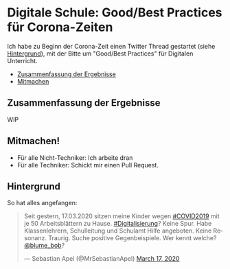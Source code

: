 # Digitale Schule: Good/Best Practices für Corona-Zeiten

Ich habe zu Beginn der Corona-Zeit einen Twitter Thread gestartet (siehe [Hintergrund](#hintergrund)), mit der Bitte um "Good/Best Practices" für Digitalen Unterricht.

- [Zusammenfassung der Ergebnisse](#zusammenfassung-der-ergebnisse)
- [Mitmachen](#mitmachen)

## Zusammenfassung der Ergebnisse

WIP

##  Mitmachen!

- Für alle Nicht-Techniker: Ich arbeite dran
- Für alle Techniker: Schickt mir einen Pull Request. 


## Hintergrund

So hat alles angefangen:

<blockquote class="twitter-tweet" data-dnt="true"><p lang="de" dir="ltr">Seit gestern, 17.03.2020 sitzen meine Kinder wegen <a href="https://twitter.com/hashtag/COVID2019?src=hash&amp;ref_src=twsrc%5Etfw">#COVID2019</a> mit je 50 Arbeitsblättern zu Hause. <a href="https://twitter.com/hashtag/Digitalisierung?src=hash&amp;ref_src=twsrc%5Etfw">#Digitalisierung</a>? Keine Spur. Habe Klassenlehrern, Schulleitung und Schulamt Hilfe angeboten. Keine Resonanz. Traurig. Suche positive Gegenbeispiele. Wer kennt welche? <a href="https://twitter.com/blume_bob?ref_src=twsrc%5Etfw">@blume_bob</a>?</p>&mdash; Sebastian Apel (@MrSebastianApel) <a href="https://twitter.com/MrSebastianApel/status/1239943627847151617?ref_src=twsrc%5Etfw">March 17, 2020</a></blockquote> <script async src="https://platform.twitter.com/widgets.js" charset="utf-8"></script> 

